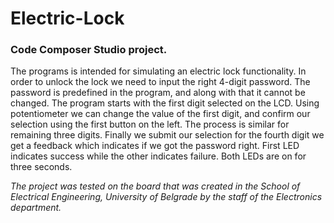 # Electric-Lock #

### Code Composer Studio project. ###

The programs is intended for simulating an electric lock functionality.
In order to unlock the lock we need to input the right 4-digit password.
The password is predefined in the program, and along with that
it cannot be changed. The program starts with the first digit selected
on the LCD. Using potentiometer we can change the value of the first
digit, and confirm our selection using the first button on the left.
The process is similar for remaining three digits. Finally we submit
our selection for the fourth digit we get a feedback which indicates
if we got the password right. First LED indicates success while the
other indicates failure. Both LEDs are on for three seconds.

*The project was tested on the board that was created in the 
School of Electrical Engineering, University of Belgrade
by the staff of the Electronics department.*
